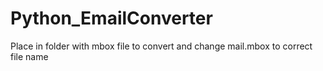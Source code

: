 # Python_EmailConverter
Place in folder with mbox file to convert and change mail.mbox to correct file name